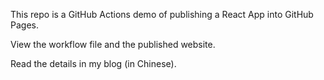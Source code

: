 This repo is a GitHub Actions demo of publishing a React App into GitHub Pages.

View the workflow file and the published website.

Read the details in my blog (in Chinese).